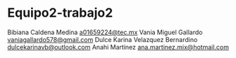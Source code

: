 # Equipo2-trabajo2
Bibiana Caldena Medina a01659224@tec.mx
Vania Miguel Gallardo vaniagallardo578@gmail.com
Dulce Karina Velazquez Bernardino dulcekarinavb@outlook.com
Anahi Martinez  ana.martinez.mix@hotmail.com